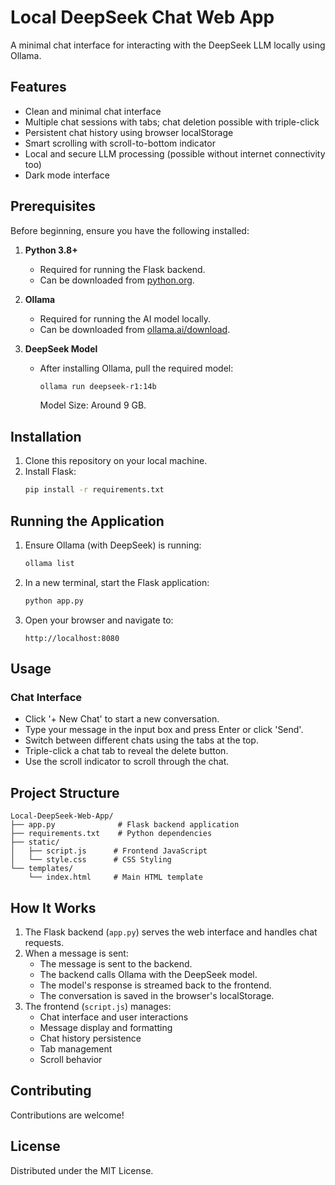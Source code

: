 # Local DeepSeek Chat Web App

A minimal chat interface for interacting with the DeepSeek LLM locally using Ollama.

## Features

- Clean and minimal chat interface
- Multiple chat sessions with tabs; chat deletion possible with triple-click
- Persistent chat history using browser localStorage
- Smart scrolling with scroll-to-bottom indicator
- Local and secure LLM processing (possible without internet connectivity too)
- Dark mode interface

## Prerequisites

Before beginning, ensure you have the following installed:

1. **Python 3.8+**
   - Required for running the Flask backend.
   - Can be downloaded from [python.org](https://python.org).

2. **Ollama**
   - Required for running the AI model locally.
   - Can be downloaded from [ollama.ai/download](https://ollama.ai/download).

3. **DeepSeek Model**
   - After installing Ollama, pull the required model:
     ```bash
     ollama run deepseek-r1:14b
     ```
     Model Size: Around 9 GB. 

## Installation

1. Clone this repository on your local machine.
2. Install Flask:
   ```bash
   pip install -r requirements.txt
   ```

## Running the Application

1. Ensure Ollama (with DeepSeek) is running:
   ```bash
   ollama list
   ```

2. In a new terminal, start the Flask application:
   ```bash
   python app.py
   ```

3. Open your browser and navigate to:
   ```
   http://localhost:8080
   ```

## Usage

### Chat Interface

- Click '+ New Chat' to start a new conversation.
- Type your message in the input box and press Enter or click 'Send'.
- Switch between different chats using the tabs at the top.
- Triple-click a chat tab to reveal the delete button.
- Use the scroll indicator to scroll through the chat.

## Project Structure

```
Local-DeepSeek-Web-App/
├── app.py              # Flask backend application
├── requirements.txt    # Python dependencies
├── static/
│   ├── script.js      # Frontend JavaScript
│   └── style.css      # CSS Styling
└── templates/
    └── index.html     # Main HTML template
```

## How It Works

1. The Flask backend (`app.py`) serves the web interface and handles chat requests.
2. When a message is sent:
   - The message is sent to the backend.
   - The backend calls Ollama with the DeepSeek model.
   - The model's response is streamed back to the frontend.
   - The conversation is saved in the browser's localStorage.
3. The frontend (`script.js`) manages:
   - Chat interface and user interactions
   - Message display and formatting
   - Chat history persistence
   - Tab management
   - Scroll behavior

## Contributing

Contributions are welcome!

## License

Distributed under the MIT License. 
